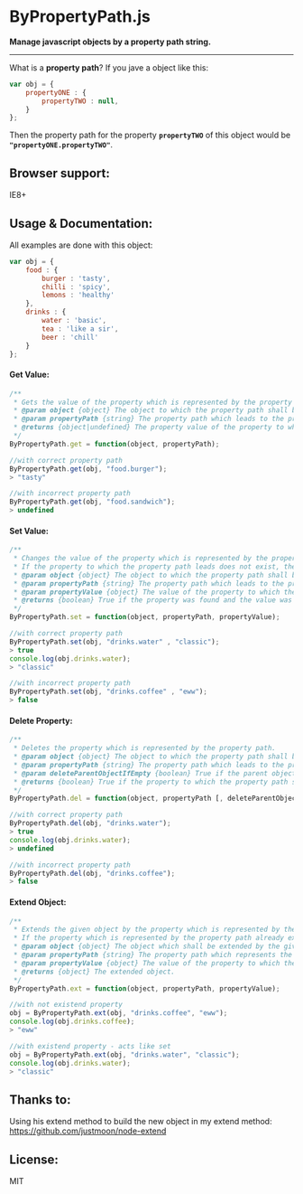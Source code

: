 # ByPropertyPath.js

**Manage javascript objects by a property path string.**

---

What is a **property path**?
If you jave a object like this: 
```javascript
var obj = {
	propertyONE : {
		propertyTWO : null,
	}
};
```
Then the property path for the property **`propertyTWO`** of this object would be **`"propertyONE.propertyTWO"`**.


## Browser support:
IE8+


## Usage & Documentation:
All examples are done with this object:

```javascript
var obj = {
	food : {
		burger : 'tasty',
		chilli : 'spicy',
		lemons : 'healthy'
	},
	drinks : {
		water : 'basic',
		tea : 'like a sir',
		beer : 'chill'
	}
};
```

#### Get Value:
```javascript
/**
 * Gets the value of the property which is represented by the property path.
 * @param object {object} The object to which the property path shall be applied.
 * @param propertyPath {string} The property path which leads to the property which shall be get.
 * @returns {object|undefined} The property value of the property to which the given property path led. Undefined if the property path led to a non existent property.
 */
ByPropertyPath.get = function(object, propertyPath);
```
```javascript
//with correct property path
ByPropertyPath.get(obj, "food.burger");
> "tasty"

//with incorrect property path
ByPropertyPath.get(obj, "food.sandwich");
> undefined
```

#### Set Value:
```javascript
/**
 * Changes the value of the property which is represented by the property path.
 * If the property to which the property path leads does not exist, then nothing happens.
 * @param object {object} The object to which the property path shall be applied.
 * @param propertyPath {string} The property path which leads to the property which shall be set.
 * @param propertyValue {object} The value of the property to which the property path leads.
 * @returns {boolean} True if the property was found and the value was successfully changed, false otherwise.
 */
ByPropertyPath.set = function(object, propertyPath, propertyValue);
```
```javascript
//with correct property path
ByPropertyPath.set(obj, "drinks.water" , "classic");
> true
console.log(obj.drinks.water);
> "classic"

//with incorrect property path
ByPropertyPath.set(obj, "drinks.coffee" , "eww");
> false
```

#### Delete Property:
```javascript
/**
 * Deletes the property which is represented by the property path.
 * @param object {object} The object to which the property path shall be applied.
 * @param propertyPath {string} The property path which leads to the property which shall be deleted.
 * @param deleteParentObjectIfEmpty {boolean} True if the parent object of the property which shall be deleted, shall be deleted too if it is empty after the deletion of the property.
 * @returns {boolean} True if the property to which the property path shall lead, was found and deleted, false otherwise.
 */
ByPropertyPath.del = function(object, propertyPath [, deleteParentObjectIfEmpty]);
```
```javascript
//with correct property path
ByPropertyPath.del(obj, "drinks.water");
> true
console.log(obj.drinks.water);
> undefined

//with incorrect property path
ByPropertyPath.del(obj, "drinks.coffee");
> false
```

#### Extend Object:
```javascript
/**
 * Extends the given object by the property which is represented by the property path and returns the extended object.
 * If the property which is represented by the property path already exists, then the value will be changed to the given value.
 * @param object {object} The object which shall be extended by the given property path.
 * @param propertyPath {string} The property path which represents the extension.
 * @param propertyValue {object} The value of the property to which the property path leads.
 * @returns {object} The extended object.
 */
ByPropertyPath.ext = function(object, propertyPath, propertyValue);
```
```javascript
//with not existend property
obj = ByPropertyPath.ext(obj, "drinks.coffee", "eww");
console.log(obj.drinks.coffee);
> "eww"

//with existend property - acts like set
obj = ByPropertyPath.ext(obj, "drinks.water", "classic");
console.log(obj.drinks.water);
> "classic"
```

## Thanks to:
Using his extend method to build the new object in my extend method: 
https://github.com/justmoon/node-extend

## License:
MIT
